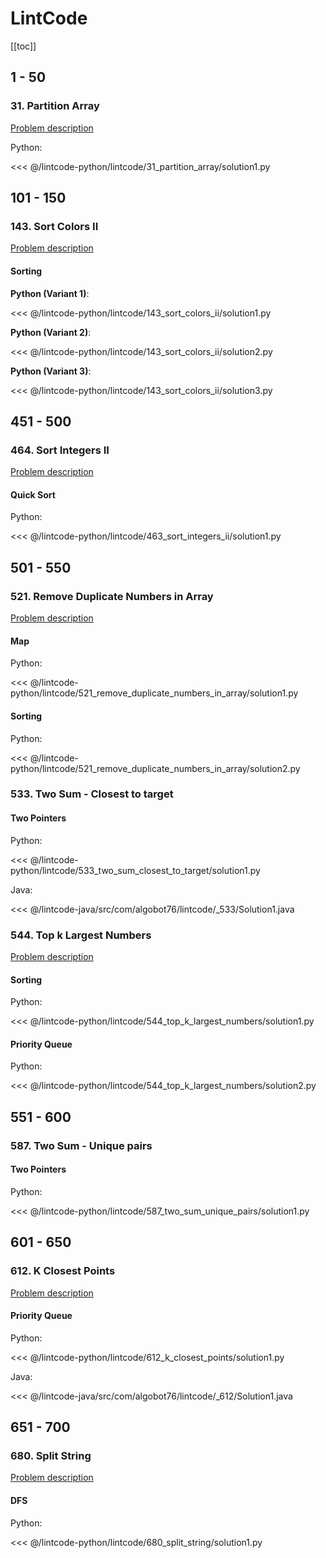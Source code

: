 # LintCode

[[toc]]

## 1 - 50

### 31. Partition Array

[Problem description](https://www.lintcode.com/problem/partition-array/description)

Python:

<<< @/lintcode-python/lintcode/31_partition_array/solution1.py

## 101 - 150

### 143. Sort Colors II

[Problem description](https://www.lintcode.com/problem/sort-colors-ii/description)

#### Sorting

__Python (Variant 1)__:

<<< @/lintcode-python/lintcode/143_sort_colors_ii/solution1.py

__Python (Variant 2)__:

<<< @/lintcode-python/lintcode/143_sort_colors_ii/solution2.py

__Python (Variant 3)__:

<<< @/lintcode-python/lintcode/143_sort_colors_ii/solution3.py

## 451 - 500

### 464. Sort Integers II

[Problem description](https://www.lintcode.com/problem/sort-integers-ii/description)

#### Quick Sort

Python:

<<< @/lintcode-python/lintcode/463_sort_integers_ii/solution1.py

## 501 - 550

### 521. Remove Duplicate Numbers in Array

[Problem description](https://www.lintcode.com/problem/remove-duplicate-numbers-in-array/description)

#### Map

Python:

<<< @/lintcode-python/lintcode/521_remove_duplicate_numbers_in_array/solution1.py

#### Sorting

Python:

<<< @/lintcode-python/lintcode/521_remove_duplicate_numbers_in_array/solution2.py

### 533. Two Sum - Closest to target

#### Two Pointers

Python:

<<< @/lintcode-python/lintcode/533_two_sum_closest_to_target/solution1.py

Java:

<<< @/lintcode-java/src/com/algobot76/lintcode/_533/Solution1.java

### 544. Top k Largest Numbers

[Problem description](https://www.lintcode.com/problem/top-k-largest-numbers/description)

#### Sorting

Python:

<<< @/lintcode-python/lintcode/544_top_k_largest_numbers/solution1.py

#### Priority Queue

Python:

<<< @/lintcode-python/lintcode/544_top_k_largest_numbers/solution2.py

## 551 - 600

### 587. Two Sum - Unique pairs

#### Two Pointers

Python:

<<< @/lintcode-python/lintcode/587_two_sum_unique_pairs/solution1.py

## 601 - 650

### 612. K Closest Points

[Problem description](https://www.lintcode.com/problem/k-closest-points/description)

#### Priority Queue

Python:

<<< @/lintcode-python/lintcode/612_k_closest_points/solution1.py

Java:

<<< @/lintcode-java/src/com/algobot76/lintcode/_612/Solution1.java

## 651 - 700

### 680. Split String

[Problem description](https://www.lintcode.com/problem/split-string/description?_from=ladder&&fromId=1)

#### DFS

Python:

<<< @/lintcode-python/lintcode/680_split_string/solution1.py
